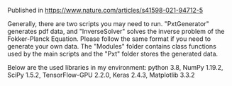 Published in https://www.nature.com/articles/s41598-021-94712-5

Generally, there are two scripts you may need to run. "PxtGenerator" generates pdf data, and "InverseSolver" solves the inverse problem of the Fokker-Planck Equation. Please follow the same format if you need to generate your own data. The "Modules" folder contains class functions used by the main scripts and the "Pxt" folder stores the generated data.

Below are the used libraries in my environment:
python 3.8, NumPy 1.19.2, SciPy 1.5.2, TensorFlow-GPU 2.2.0, Keras 2.4.3, Matplotlib 3.3.2
